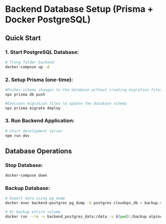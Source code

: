 # Backend Database Setup (Prisma + Docker PostgreSQL)

## Quick Start

### 1. Start PostgreSQL Database:
```bash
# Trong folder backend
docker-compose up -d

```

### 2. Setup Prisma (one-time):
```bash
#Pushes schema changes to the database without creating migration files
npx prisma db push

#Executes migration files to update the database schema
npx prisma migrate deploy
```

### 3. Run Backend Application:
```bash
# Start development server
npm run dev
```

## Database Operations

### Stop Database:
```bash
docker-compose down
```

### Backup Database:
```bash
# Export data using pg_dump
docker exec backend-postgres pg_dump -U postgres cloudops_db > backup.sql

# Or backup entire volume
docker run --rm -v backend_postgres_data:/data -v $(pwd):/backup alpine tar czf /backup/postgres_backup.tar.gz -C /data .
```

